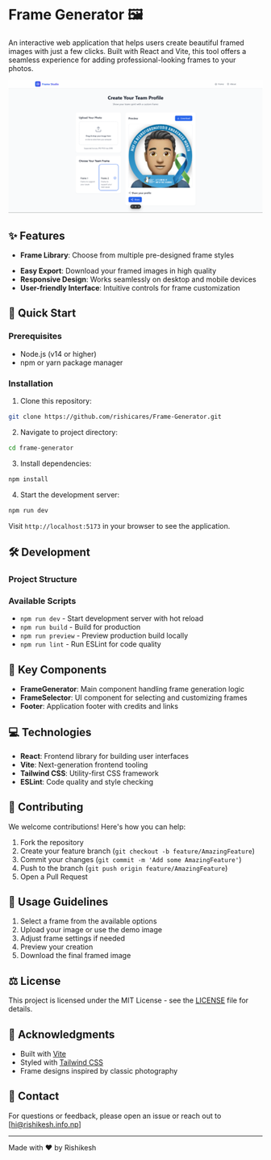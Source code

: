 # Frame Generator 🖼️

An interactive web application that helps users create beautiful framed images with just a few clicks. Built with React and Vite, this tool offers a seamless experience for adding professional-looking frames to your photos.

![Frame Generator Demo](./public/demo-screenshot.png)

## ✨ Features

- **Frame Library**: Choose from multiple pre-designed frame styles
<!-- - **Real-time Preview**: See your changes instantly as you customize -->
- **Easy Export**: Download your framed images in high quality
- **Responsive Design**: Works seamlessly on desktop and mobile devices
- **User-friendly Interface**: Intuitive controls for frame customization

## 🚀 Quick Start

### Prerequisites

- Node.js (v14 or higher)
- npm or yarn package manager

### Installation

1. Clone this repository:

```bash
git clone https://github.com/rishicares/Frame-Generator.git
```

2. Navigate to project directory:

```bash
cd frame-generator
```

3. Install dependencies:

```bash
npm install
```

4. Start the development server:

```bash
npm run dev
```

Visit `http://localhost:5173` in your browser to see the application.

## 🛠️ Development

### Project Structure

### Available Scripts

- `npm run dev` - Start development server with hot reload
- `npm run build` - Build for production
- `npm run preview` - Preview production build locally
- `npm run lint` - Run ESLint for code quality

## 🎨 Key Components

- **FrameGenerator**: Main component handling frame generation logic
- **FrameSelector**: UI component for selecting and customizing frames
- **Footer**: Application footer with credits and links

## 💻 Technologies

- **React**: Frontend library for building user interfaces
- **Vite**: Next-generation frontend tooling
- **Tailwind CSS**: Utility-first CSS framework
- **ESLint**: Code quality and style checking

## 🤝 Contributing

We welcome contributions! Here's how you can help:

1. Fork the repository
2. Create your feature branch (`git checkout -b feature/AmazingFeature`)
3. Commit your changes (`git commit -m 'Add some AmazingFeature'`)
4. Push to the branch (`git push origin feature/AmazingFeature`)
5. Open a Pull Request

## 📝 Usage Guidelines

1. Select a frame from the available options
2. Upload your image or use the demo image
3. Adjust frame settings if needed
4. Preview your creation
5. Download the final framed image

## ⚖️ License

This project is licensed under the MIT License - see the [LICENSE](LICENSE) file for details.

## 🙏 Acknowledgments

- Built with [Vite](https://vitejs.dev/)
- Styled with [Tailwind CSS](https://tailwindcss.com/)
- Frame designs inspired by classic photography

## 📧 Contact

For questions or feedback, please open an issue or reach out to [hi@rishikesh.info.np]

---

Made with ❤️ by Rishikesh
